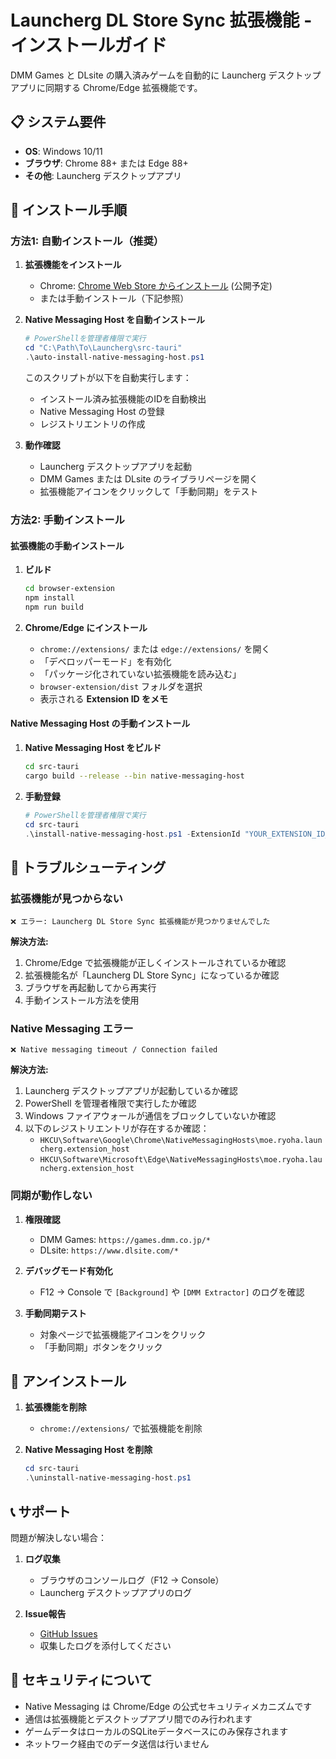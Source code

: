 # Launcherg DL Store Sync 拡張機能 - インストールガイド

DMM Games と DLsite の購入済みゲームを自動的に Launcherg デスクトップアプリに同期する Chrome/Edge 拡張機能です。

## 📋 システム要件

- **OS**: Windows 10/11
- **ブラウザ**: Chrome 88+ または Edge 88+
- **その他**: Launcherg デスクトップアプリ

## 🚀 インストール手順

### 方法1: 自動インストール（推奨）

1. **拡張機能をインストール**
   - Chrome: [Chrome Web Store からインストール](#) (公開予定)
   - または手動インストール（下記参照）

2. **Native Messaging Host を自動インストール**
   ```powershell
   # PowerShellを管理者権限で実行
   cd "C:\Path\To\Launcherg\src-tauri"
   .\auto-install-native-messaging-host.ps1
   ```

   このスクリプトが以下を自動実行します：
   - インストール済み拡張機能のIDを自動検出
   - Native Messaging Host の登録
   - レジストリエントリの作成

3. **動作確認**
   - Launcherg デスクトップアプリを起動
   - DMM Games または DLsite のライブラリページを開く
   - 拡張機能アイコンをクリックして「手動同期」をテスト

### 方法2: 手動インストール

#### 拡張機能の手動インストール

1. **ビルド**
   ```bash
   cd browser-extension
   npm install
   npm run build
   ```

2. **Chrome/Edge にインストール**
   - `chrome://extensions/` または `edge://extensions/` を開く
   - 「デベロッパーモード」を有効化
   - 「パッケージ化されていない拡張機能を読み込む」
   - `browser-extension/dist` フォルダを選択
   - 表示される **Extension ID をメモ**

#### Native Messaging Host の手動インストール

1. **Native Messaging Host をビルド**
   ```bash
   cd src-tauri
   cargo build --release --bin native-messaging-host
   ```

2. **手動登録**
   ```powershell
   # PowerShellを管理者権限で実行
   cd src-tauri
   .\install-native-messaging-host.ps1 -ExtensionId "YOUR_EXTENSION_ID_HERE"
   ```

## 🔧 トラブルシューティング

### 拡張機能が見つからない

```
❌ エラー: Launcherg DL Store Sync 拡張機能が見つかりませんでした
```

**解決方法:**
1. Chrome/Edge で拡張機能が正しくインストールされているか確認
2. 拡張機能名が「Launcherg DL Store Sync」になっているか確認
3. ブラウザを再起動してから再実行
4. 手動インストール方法を使用

### Native Messaging エラー

```
❌ Native messaging timeout / Connection failed
```

**解決方法:**
1. Launcherg デスクトップアプリが起動しているか確認
2. PowerShell を管理者権限で実行したか確認
3. Windows ファイアウォールが通信をブロックしていないか確認
4. 以下のレジストリエントリが存在するか確認：
   - `HKCU\Software\Google\Chrome\NativeMessagingHosts\moe.ryoha.launcherg.extension_host`
   - `HKCU\Software\Microsoft\Edge\NativeMessagingHosts\moe.ryoha.launcherg.extension_host`

### 同期が動作しない

1. **権限確認**
   - DMM Games: `https://games.dmm.co.jp/*`
   - DLsite: `https://www.dlsite.com/*`

2. **デバッグモード有効化**
   - F12 → Console で `[Background]` や `[DMM Extractor]` のログを確認

3. **手動同期テスト**
   - 対象ページで拡張機能アイコンをクリック
   - 「手動同期」ボタンをクリック

## 🔄 アンインストール

1. **拡張機能を削除**
   - `chrome://extensions/` で拡張機能を削除

2. **Native Messaging Host を削除**
   ```powershell
   cd src-tauri
   .\uninstall-native-messaging-host.ps1
   ```

## 📞 サポート

問題が解決しない場合：

1. **ログ収集**
   - ブラウザのコンソールログ（F12 → Console）
   - Launcherg デスクトップアプリのログ

2. **Issue報告**
   - [GitHub Issues](https://github.com/your-repo/launcherg/issues)
   - 収集したログを添付してください

## 🔐 セキュリティについて

- Native Messaging は Chrome/Edge の公式セキュリティメカニズムです
- 通信は拡張機能とデスクトップアプリ間でのみ行われます
- ゲームデータはローカルのSQLiteデータベースにのみ保存されます
- ネットワーク経由でのデータ送信は行いません
